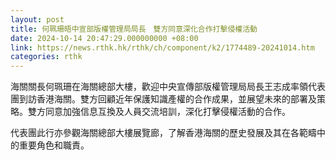 ```yaml
---
layout: post
title: 何珮珊晤中宣部版權管理局局長　雙方同意深化合作打擊侵權活動
date: 2024-10-14 20:47:29.000000000 +08:00
link: https://news.rthk.hk/rthk/ch/component/k2/1774489-20241014.htm
categories: rthk
---
```


海關關長何珮珊在海關總部大樓，歡迎中央宣傳部版權管理局局長王志成率領代表團到訪香港海關。雙方回顧近年保護知識產權的合作成果，並展望未來的部署及策略。雙方同意加強信息互換及人員交流培訓，深化打擊侵權活動的合作。

代表團此行亦參觀海關總部大樓展覽廊，了解香港海關的歷史發展及其在各範疇中的重要角色和職責。
